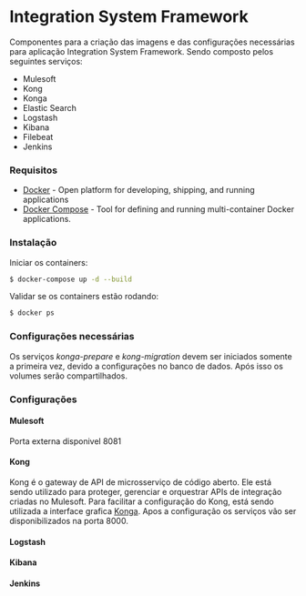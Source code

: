 # Integration System Framework

Componentes para a criação das imagens e das configurações necessárias para aplicação Integration System Framework. 
Sendo composto pelos seguintes serviços:

- Mulesoft
- Kong
- Konga
- Elastic Search
- Logstash
- Kibana
- Filebeat
- Jenkins


### Requisitos
* [Docker] - Open platform for developing, shipping, and running applications
* [Docker Compose] - Tool for defining and running multi-container Docker applications.

### Instalação
Iniciar os containers:
```sh
$ docker-compose up -d --build
```
Validar se os containers estão rodando:
```sh
$ docker ps
```

### Configurações necessárias
Os serviços *konga-prepare* e *kong-migration* devem ser iniciados somente a primeira vez, devido a configurações no banco de dados. Após isso os volumes serão compartilhados.

### Configurações
#### Mulesoft
Porta externa disponivel 8081
#### Kong
Kong é o gateway de API de microsserviço de código aberto. Ele está sendo utilizado para proteger, gerenciar e orquestrar APIs de integração criadas no Mulesoft. Para facilitar a configuração do Kong, está sendo utilizada a interface grafica [Konga]. Apos a configuração os serviços vão ser disponibilizados na porta 8000.
#### Logstash
#### Kibana
#### Jenkins


[Docker]: <https://docs.docker.com/get-docker/>
[Docker Compose]: <https://docs.docker.com/compose/>
[Konga]: <http://localhost:1337/>